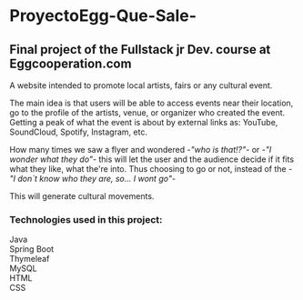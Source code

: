 # ProyectoEgg-Que-Sale-
<h2>Final project of the Fullstack jr Dev. course at Eggcooperation.com</h2>

A website intended to promote local artists, fairs or any cultural event.

The main idea is that users will be able to access events near their location, 
go to the profile of the artists, venue, or organizer who created the event. Getting a peak of what the 
event is about by external links as: YouTube, SoundCloud, Spotify, Instagram, etc.

How many times we saw a flyer and wondered <i>-"who is that!?"-</i> or <i>-"I wonder what they do"-</i>
this will let the user and the audience decide if it fits what they like, what the're into. 
Thus choosing to go or not, instead of the <i>-"I don`t know who they are, so... I wont go"-</i>

This will generate cultural movements.

<h3>Technologies used in this project:</h3>

Java<br>
Spring Boot<br>
Thymeleaf<br>
MySQL<br>
HTML<br> 
CSS<br>
